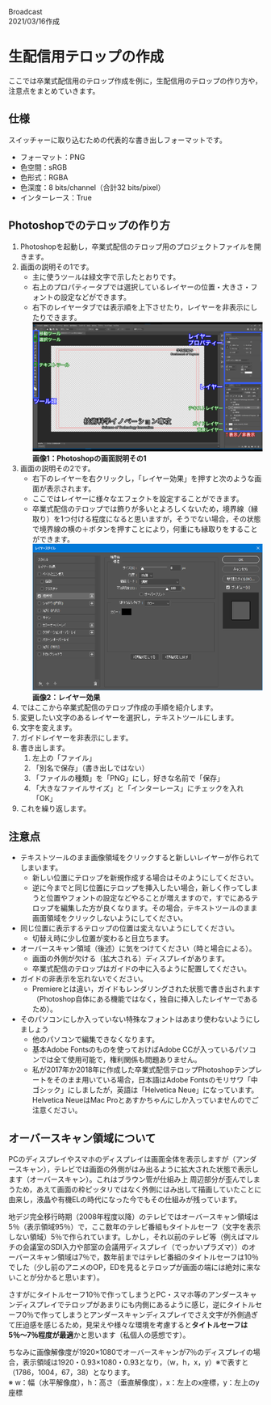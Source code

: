 Broadcast  
2021/03/16作成

# 生配信用テロップの作成

ここでは卒業式配信用のテロップ作成を例に，生配信用のテロップの作り方や，注意点をまとめていきます。


## 仕様

スイッチャーに取り込むための代表的な書き出しフォーマットです。

- フォーマット：PNG
- 色空間：sRGB
- 色形式：RGBA
- 色深度：8 bits/channel（合計32 bits/pixel）
- インターレース：True


## Photoshopでのテロップの作り方

1. Photoshopを起動し，卒業式配信のテロップ用のプロジェクトファイルを開きます。
1. 画面の説明その1です。
	- 主に使うツールは緑文字で示したとおりです。
	- 右上のプロパティータブでは選択しているレイヤーの位置・大きさ・フォントの設定などができます。
	- 右下のレイヤータブでは表示順を上下させたり，レイヤーを非表示にしたりできます。  
	[![](./image/Telop1.webp "Photoshopの画面説明その1")](./image/Telop1.webp)  
	**画像1：Photoshopの画面説明その1**
1. 画面の説明その2です。
	- 右下のレイヤーを右クリックし，「レイヤー効果」を押すと次のような画面が表示されます。
	- ここではレイヤーに様々なエフェクトを設定することができます。
	- 卒業式配信のテロップでは飾りが多いとよろしくないため，境界線（縁取り）を1つ付ける程度になると思いますが，そうでない場合，その状態で境界線の横の＋ボタンを押すことにより，何重にも縁取りをすることができます。  
	[![](./image/Telop2.webp "レイヤー効果")](./image/Telop2.webp)  
	**画像2：レイヤー効果**
1. ではここから卒業式配信のテロップ作成の手順を紹介します。
1. 変更したい文字のあるレイヤーを選択し，テキストツールにします。
1. 文字を変えます。
1. ガイドレイヤーを非表示にします。
1. 書き出します。
	1. 左上の「ファイル」
	1. 「別名で保存」（書き出しではない）
	1. 「ファイルの種類」を「PNG」にし，好きな名前で「保存」
	1. 「大きなファイルサイズ」と「インターレース」にチェックを入れ「OK」
1. これを繰り返します。


## 注意点

- テキストツールのまま画像領域をクリックすると新しいレイヤーが作られてしまいます。
	- 新しい位置にテロップを新規作成する場合はそのようにしてください。
	- 逆に今までと同じ位置にテロップを挿入したい場合，新しく作ってしまうと位置やフォントの設定などやることが増えますので，すでにあるテロップを編集した方が良くなります。その場合，テキストツールのまま画面領域をクリックしないようにしてください。
- 同じ位置に表示するテロップの位置は変えないようにしてください。
	- 切替え時に少し位置が変わると目立ちます。
- オーバースキャン領域（後述）に気をつけてください（時と場合による）。
	- 画面の外側が欠ける（拡大される）ディスプレイがあります。
	- 卒業式配信のテロップはガイドの中に入るように配置してください。
- ガイドの非表示を忘れないでください。
	- Premiereとは違い，ガイドもレンダリングされた状態で書き出されます（Photoshop自体にある機能ではなく，独自に挿入したレイヤーであるため）。
- そのパソコンにしか入っていない特殊なフォントはあまり使わないようにしましょう
	- 他のパソコンで編集できなくなります。
	- 基本Adobe Fontsのものを使っておけばAdobe CCが入っているパソコンでは全て使用可能で，権利関係も問題ありません。
	- 私が2017年か2018年に作成した卒業式配信テロップPhotoshopテンプレートをそのまま用いている場合，日本語はAdobe Fontsのモリサワ「中ゴシック」にしましたが，英語は「Helvetica Neue」になっています。Helvetica NeueはMac Proとあすかちゃんにしか入っていませんのでご注意ください。


## オーバースキャン領域について

PCのディスプレイやスマホのディスプレイは画面全体を表示しますが（アンダースキャン），テレビでは画面の外側がはみ出るように拡大された状態で表示します（オーバースキャン）。これはブラウン管が仕組み上 周辺部分が歪んでしまうため，あえて画面の枠ピッタリではなく外側にはみ出して描画していたことに由来し，液晶や有機ELの時代になった今でもその仕組みが残っています。

地デジ完全移行時期（2008年程度以降）のテレビではオーバースキャン領域は5％（表示領域95％）で，ここ数年のテレビ番組もタイトルセーフ（文字を表示しない領域）5％で作られています。しかし，それ以前のテレビ等（例えばマルチの会議室のSDI入力や部室の会議用ディスプレイ（でっかいプラズマ））のオーバースキャン領域は7％で，数年前まではテレビ番組のタイトルセーフは10％でした（少し前のアニメのOP，EDを見るとテロップが画面の端には絶対に来ないことが分かると思います）。

さすがにタイトルセーフ10％で作ってしまうとPC・スマホ等のアンダースキャンディスプレイでテロップがあまりにも内側にあるように感じ，逆にタイトルセーフ0％で作ってしまうとアンダースキャンディスプレイでさえ文字が外側過ぎて圧迫感を感じるため，見栄えや様々な環境を考慮すると**タイトルセーフは5％〜7％程度が最適**かと思います（私個人の感想です）。

ちなみに画像解像度が1920×1080でオーバースキャンが7％のディスプレイの場合，表示領域は1920・0.93×1080・0.93となり，（w，h，x，y）※で表すと（1786，1004，67，38）となります。  
※ w：幅（水平解像度），h：高さ（垂直解像度），x：左上のx座標，y：左上のy座標


